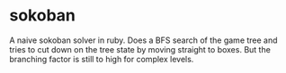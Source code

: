 # sokoban
A naive sokoban solver in ruby. Does a BFS search of the game tree and tries to cut down on the tree state by moving straight to boxes. But the branching factor is still to high for complex levels.
